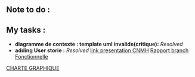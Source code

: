 ## Note to do :

## My tasks :

- **diagramme de contexte : template uml invalide(critique):** *Resolved*
- **adding User storie :** *Resolved*
[link presentation CNMH](https://docs.google.com/presentation/d/1eqTbGiaLyyOMJetziejtZnW59hEXqczhZSS6x_CBnv4/)
[Rapport branch Fonctionnelle](https://docs.google.com/document/d/1aTriq5O_wpZeSp_PEKkggc-GdlbHk3guc3mVyme95N8/edit?usp=sharing)


[CHARTE GRAPHIQUE](https://docs.google.com/presentation/d/1rZ9eclarNK-WDrU-a_cRzyCJLACa8bbHmMil_qX5i7M/edit)